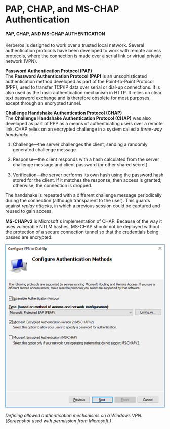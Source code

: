 # PAP, CHAP, and MS-CHAP Authentication

#### PAP, CHAP, AND MS-CHAP AUTHENTICATION

Kerberos is designed to work over a trusted local network. Several authentication protocols have been developed to work with remote access protocols, where the connection is made over a serial link or virtual private network (VPN).

**Password Authentication Protocol (PAP)**  
The **Password Authentication Protocol (PAP)** is an unsophisticated authentication method developed as part of the Point-to-Point Protocol (PPP), used to transfer TCP/IP data over serial or dial-up connections. It is also used as the basic authentication mechanism in HTTP. It relies on clear text password exchange and is therefore obsolete for most purposes, except through an encrypted tunnel.

**Challenge Handshake Authentication Protocol (CHAP)**  
The **Challenge Handshake Authentication Protocol (CHAP)** was also developed as part of PPP as a means of authenticating users over a remote link. CHAP relies on an encrypted challenge in a system called a _three-way handshake_.

1.  Challenge—the server challenges the client, sending a randomly generated challenge message.
    
2.  Response—the client responds with a hash calculated from the server challenge message and client password (or other shared secret).
    
3.  Verification—the server performs its own hash using the password hash stored for the client. If it matches the response, then access is granted; otherwise, the connection is dropped.
    

The handshake is repeated with a different challenge message periodically during the connection (although transparent to the user). This guards against _replay attacks_, in which a previous session could be captured and reused to gain access.

**MS-CHAPv2** is Microsoft's implementation of CHAP. Because of the way it uses vulnerable NTLM hashes, MS-CHAP should not be deployed without the protection of a secure connection tunnel so that the credentials being passed are encrypted.

![|500](./img/pap.png)

_Defining allowed authentication mechanisms on a Windows VPN. (Screenshot used with permission from Microsoft.)_